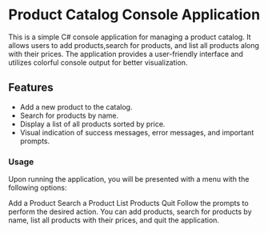 # Product Catalog Console Application

This is a simple C# console application for managing a product catalog. It allows users to add products,search for products, and list all products along with their prices.
The application provides a user-friendly interface and utilizes colorful console output for better visualization.

## Features

- Add a new product to the catalog.
- Search for products by name.
- Display a list of all products sorted by price.
- Visual indication of success messages, error messages, and important prompts.


### Usage
Upon running the application, you will be presented with a menu with the following options:

Add a Product
Search a Product
List Products
Quit
Follow the prompts to perform the desired action. You can add products, search for products by name, list all products with their prices, and quit the application.
